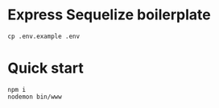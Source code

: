 # Express Sequelize boilerplate
```
cp .env.example .env
```
# Quick start
```
npm i
nodemon bin/www
```